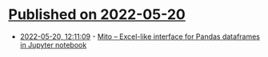 # [Published on 2022-05-20](index.md)

* [2022-05-20, 12:11:09](https://news.ycombinator.com/item?id=31446236) - [Mito – Excel-like interface for Pandas dataframes in Jupyter notebook](https://www.trymito.io/)
